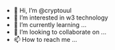 - 👋 Hi, I’m @cryptouul
- 👀 I’m interested in w3 technology
- 🌱 I’m currently learning ...
- 💞️ I’m looking to collaborate on ...
- 📫 How to reach me ...

<!---
cryptouul/cryptouul is a ✨ special ✨ repository because its `README.md` (this file) appears on your GitHub profile.
You can click the Preview link to take a look at your changes.
--->
